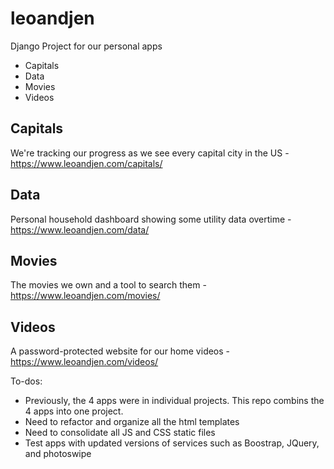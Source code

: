 # leoandjen
Django Project for our personal apps
* Capitals
* Data
* Movies
* Videos

## Capitals
We're tracking our progress as we see every capital city in the US - https://www.leoandjen.com/capitals/

## Data
Personal household dashboard showing some utility data overtime - https://www.leoandjen.com/data/

## Movies
The movies we own and a tool to search them - https://www.leoandjen.com/movies/

## Videos
A password-protected website for our home videos - https://www.leoandjen.com/videos/

To-dos:
- Previously, the 4 apps were in individual projects. This repo combins the 4 apps into one project.
- Need to refactor and organize all the html templates
- Need to consolidate all JS and CSS static files
- Test apps with updated versions of services such as Boostrap, JQuery, and photoswipe
